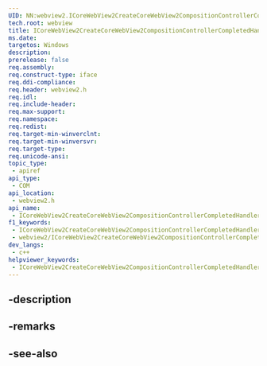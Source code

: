 ```yaml
---
UID: NN:webview2.ICoreWebView2CreateCoreWebView2CompositionControllerCompletedHandler~r1
tech.root: webview
title: ICoreWebView2CreateCoreWebView2CompositionControllerCompletedHandler
ms.date: 
targetos: Windows
description: 
prerelease: false
req.assembly: 
req.construct-type: iface
req.ddi-compliance: 
req.header: webview2.h
req.idl: 
req.include-header: 
req.max-support: 
req.namespace: 
req.redist: 
req.target-min-winverclnt: 
req.target-min-winversvr: 
req.target-type: 
req.unicode-ansi: 
topic_type:
 - apiref
api_type:
 - COM
api_location:
 - webview2.h
api_name:
 - ICoreWebView2CreateCoreWebView2CompositionControllerCompletedHandler
f1_keywords:
 - ICoreWebView2CreateCoreWebView2CompositionControllerCompletedHandler
 - webview2/ICoreWebView2CreateCoreWebView2CompositionControllerCompletedHandler
dev_langs:
 - c++
helpviewer_keywords:
 - ICoreWebView2CreateCoreWebView2CompositionControllerCompletedHandler
---
```


## -description

## -remarks

## -see-also

